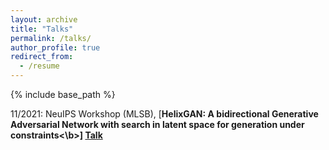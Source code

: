 ```yaml
---
layout: archive
title: "Talks"
permalink: /talks/
author_profile: true
redirect_from:
  - /resume
---
```



{% include base_path %}

11/2021: NeuIPS Workshop (MLSB), [<b>HelixGAN: A bidirectional Generative Adversarial Network with search in latent space for generation under constraints<\b>] [Talk](https://recorder-v3.slideslive.com/?share=54078&s=518da677-492e-4627-96ce-c0190976326c)   
